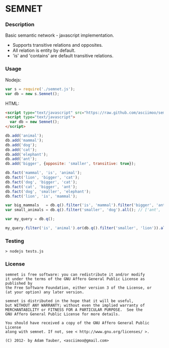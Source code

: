 SEMNET
======

### Description

Basic semantic network - javascript implementation.

 * Supports transitive relations and opposites.
 * All relation is entity by default.
 * 'is' and 'contains' are default transitive relations.


### Usage

Nodejs:

```js
var s = require('./semnet.js');
var db = new s.Semnet();
```

HTML:

```html
<script type="text/javascript" src="https://raw.github.com/asciimoo/semnet/master/semnet.js"> </script>
<script type="text/javascript">
  var db = new Semnet();
</script>
```

```js
db.add('animal');
db.add('mammal');
db.add('dog');
db.add('cat');
db.add('elephant');
db.add('ant');
db.add('bigger', {opposite: 'smaller', transitive: true});

db.fact('mammal', 'is', 'animal');
db.fact('lion', 'bigger', 'cat');
db.fact('dog', 'bigger', 'cat');
db.fact('cat', 'bigger', 'ant');
db.fact('dog', 'smaller', 'elephant');
db.fact('lion', 'is', 'mammal');

var big_mammals   = db.q().filter('is', 'mammal').filter('bigger', 'ant').all(); // ['lion']
var small_animals = db.q().filter('smaller', 'dog').all(); // ['ant', 'cat']

var my_query = db.q();

my_query.filter('is', 'animal').or(db.q().filter('smaller', 'lion')).all(); // ['cat', 'ant', 'mammal', 'lion']

```

### Testing

```
> nodejs tests.js
```

### License

```
semnet is free software: you can redistribute it and/or modify
it under the terms of the GNU Affero General Public License as published by
the Free Software Foundation, either version 3 of the License, or
(at your option) any later version.

semnet is distributed in the hope that it will be useful,
but WITHOUT ANY WARRANTY; without even the implied warranty of
MERCHANTABILITY or FITNESS FOR A PARTICULAR PURPOSE.  See the
GNU Affero General Public License for more details.

You should have received a copy of the GNU Affero General Public License
along with semnet. If not, see < http://www.gnu.org/licenses/ >.

(C) 2012- by Adam Tauber, <asciimoo@gmail.com>
```
